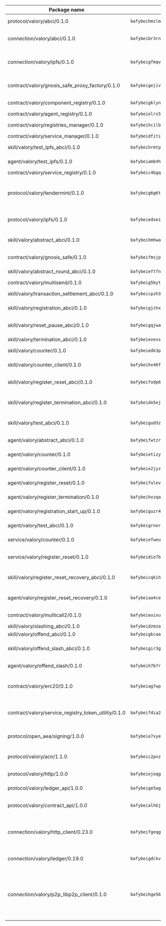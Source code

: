 | Package name                                                  | Package hash                                                  | Description                                                                                                                |
| ------------------------------------------------------------- | ------------------------------------------------------------- | -------------------------------------------------------------------------------------------------------------------------- |
| protocol/valory/abci/0.1.0                                    | `bafybeihmzlmmb4pdo3zkhg6ehuyaa4lhw7bfpclln2o2z7v3o6fcep26iu` | A protocol for ABCI requests and responses.                                                                                |
| connection/valory/abci/0.1.0                                  | `bafybeibr3rnghrw2mvtsdw5ox6yumbae3czale433adwreqwizkuwcn2he` | connection to wrap communication with an ABCI server.                                                                      |
| connection/valory/ipfs/0.1.0                                  | `bafybeigfmqvlzbp67fttccpl4hsu3zaztbxv6vd7ikzra2hfppfkalgpji` | A connection responsible for uploading and downloading files from IPFS.                                                    |
| contract/valory/gnosis_safe_proxy_factory/0.1.0               | `bafybeigejiv4fkksyjwmr6doo23kfpicfbktuwspbamasyvjusfdyjtrxy` | Gnosis Safe proxy factory (GnosisSafeProxyFactory) contract                                                                |
| contract/valory/component_registry/0.1.0                      | `bafybeigklynwl3mfav5yt5zdkrqe6rukv4ygdhpdusk66ojt4jj7tunxcy` | Component registry contract                                                                                                |
| contract/valory/agent_registry/0.1.0                          | `bafybeielrs5qih3r6qhnily6x4h4j4j6kux6eqr546homow4c5ljgfyljq` | Agent registry contract                                                                                                    |
| contract/valory/registries_manager/0.1.0                      | `bafybeihcilb27ekgoplmc43iog2zrus63fufql4rly2umbuj573nu3zpg4` | Registries Manager contract                                                                                                |
| contract/valory/service_manager/0.1.0                         | `bafybeidfititn2fkpgqp5xqx7xrra2b5nc5obtyp6dvvgdy6kdcskqk2dm` | Service Manager contract                                                                                                   |
| skill/valory/test_ipfs_abci/0.1.0                             | `bafybeihrmtpldc5hj5gm4jucpg4la63qha3dfjs2ybpazhrjiwwfxxybve` | IPFS e2e testing application.                                                                                              |
| agent/valory/test_ipfs/0.1.0                                  | `bafybeiamb4hqb2bjgbfoc4hlhumfnizu4bfyrm6n427ijjdbvmj3utl35u` | Agent for testing the ABCI connection.                                                                                     |
| contract/valory/service_registry/0.1.0                        | `bafybeic4bgql6x5jotp43ddazybmyb7macifjzudavqll3547ayhawttpi` | Service Registry contract                                                                                                  |
| protocol/valory/tendermint/0.1.0                              | `bafybeig6g6twajlwssfbfp5rlnu5mwzuu5kgak5cs4fich7rlkx6whesnu` | A protocol for communication between two AEAs to share tendermint configuration details.                                   |
| protocol/valory/ipfs/0.1.0                                    | `bafybeiedxeismnx3k5ty4mvvhlqideixlhqmi5mtcki4lxqfa7uqh7p33u` | A protocol specification for IPFS requests and responses.                                                                  |
| skill/valory/abstract_abci/0.1.0                              | `bafybeihmhwaj4wcojni4h4twd4n6wvfv4w3q5v76fwztg77x4muesuh22a` | The abci skill provides a template of an ABCI application.                                                                 |
| contract/valory/gnosis_safe/0.1.0                             | `bafybeifmsjpgbifvk7y462rhfczvjvpigkdniavghhg5utza3hbnffioq4` | Gnosis Safe (GnosisSafeL2) contract                                                                                        |
| skill/valory/abstract_round_abci/0.1.0                        | `bafybeieftfnau23h2usm3vjt3voh3sm43uosfyxiccbviya5i45bevxuhm` | abstract round-based ABCI application                                                                                      |
| contract/valory/multisend/0.1.0                               | `bafybeig5byt5urg2d2bsecufxe5ql7f4mezg3mekfleeh32nmuusx66p4y` | MultiSend contract                                                                                                         |
| skill/valory/transaction_settlement_abci/0.1.0                | `bafybeicpzh3smlggh3lpec45mktvyfb5gtgrmxyqwxchfpxcyikfyg2qri` | ABCI application for transaction settlement.                                                                               |
| skill/valory/registration_abci/0.1.0                          | `bafybeigjzhxbtwxiezuvkbiqxv3yq6pw5tqvvcr4knwueec2esiy4djnaq` | ABCI application for common apps.                                                                                          |
| skill/valory/reset_pause_abci/0.1.0                           | `bafybeigqjwa7emxtine37bnocnjdzu5qdcbnsgmpwmlloma3fxmajue57m` | ABCI application for resetting and pausing app executions.                                                                 |
| skill/valory/termination_abci/0.1.0                           | `bafybeievessjjexgsszsdtzyplozfvm6sv5ufg33fhvqyx3kvmjh5m27ey` | Termination skill.                                                                                                         |
| skill/valory/counter/0.1.0                                    | `bafybeiedk3pzir4sz7nx6wqwwwhugdl6vkbtnsbci4bwzwfoneff6siggy` | The ABCI Counter application example.                                                                                      |
| skill/valory/counter_client/0.1.0                             | `bafybeihx46fr7vgqjxmymfah3hfmynzpzwe5fthi7mbc2cnev2gqgtngzy` | A client for the ABCI counter application.                                                                                 |
| skill/valory/register_reset_abci/0.1.0                        | `bafybeifodp6nggfzfna4ph2wp7mnwegvrw6wrxvrhzd4qia7hcrv2frjry` | ABCI application for dummy skill that registers and resets                                                                 |
| skill/valory/register_termination_abci/0.1.0                  | `bafybeido5ejcmglspecuvrj3xcrrhnkygystr5c4bjszzj2pvmpeo4i3o4` | ABCI application for dummy skill that registers and resets                                                                 |
| skill/valory/test_abci/0.1.0                                  | `bafybeigud3z5g3i7r6izxmkfpou2ljffstpggi4hrj22h4xg7xsiygsjve` | ABCI application for testing the ABCI connection.                                                                          |
| agent/valory/abstract_abci/0.1.0                              | `bafybeifwtzrpr5jqlbuzkjizu2upwvjb4ebb4s4btiuwwzy4yprobiroxi` | The abstract ABCI AEA - for testing purposes only.                                                                         |
| agent/valory/counter/0.1.0                                    | `bafybeietizys25bidm4dgruaimyqujawqtg3hou56bpu3tiorhnuflgwb4` | The ABCI Counter example as an AEA                                                                                         |
| agent/valory/counter_client/0.1.0                             | `bafybeie2jyzccqmfzuugjbovwsm44guxxmptppf7evjqijenosnyyu5efa` | The ABCI Counter example as an AEA                                                                                         |
| agent/valory/register_reset/0.1.0                             | `bafybeifulev77sdpy74a4mrgodkytm4yvtkypquh3ifzgxr63kw2k7nuuu` | Register reset to replicate Tendermint issue.                                                                              |
| agent/valory/register_termination/0.1.0                       | `bafybeihvzqa4hh2qqovgnfdsp7sxgkh25jq73n2gm7augnieooybbjprpu` | Register terminate to test the termination feature.                                                                        |
| agent/valory/registration_start_up/0.1.0                      | `bafybeiguzr4obehnlygyxunlq6apbm5ym5fmd6d55r2ilo7l754gi55jvq` | Registration start-up ABCI example.                                                                                        |
| agent/valory/test_abci/0.1.0                                  | `bafybeigrnoreavqits5g5jlfyxjlba6tsoaa6zqoqbbkhgelj6dwlyp3fu` | Agent for testing the ABCI connection.                                                                                     |
| service/valory/counter/0.1.0                                  | `bafybeiefweu2lue745xau4imn44vha44wblpipzidysu2jn2fm46qewnxa` | A set of agents incrementing a counter                                                                                     |
| service/valory/register_reset/0.1.0                           | `bafybeidie7brnrczwrcvqqli552fdrzt5h6guzs7jdjfb6uih2cn4nqxeq` | Test and debug tendermint reset mechanism.                                                                                 |
| skill/valory/register_reset_recovery_abci/0.1.0               | `bafybeicqkihds6yldv5voaoxafmznefdmazkpqzhxmlhf4sw7vniwqn7tq` | ABCI application for dummy skill that registers and resets                                                                 |
| agent/valory/register_reset_recovery/0.1.0                    | `bafybeiaa4ce4lau2l42icvqpo2r444kfi57grpfvb5llb6wv3vvf636zj4` | Agent to showcase hard reset as a recovery mechanism.                                                                      |
| contract/valory/multicall2/0.1.0                              | `bafybeieuixuvy4tyrq6q5ekltjaj4bdoj7ypokt7l3z22xs5naxunqifni` | The MakerDAO multicall2 contract.                                                                                          |
| skill/valory/slashing_abci/0.1.0                              | `bafybeidzmzaqfnekqmkbls3t2per5ftfjixj6q4lsstpzqygursrseoyva` | Slashing skill.                                                                                                            |
| skill/valory/offend_abci/0.1.0                                | `bafybeigkcaaypr2uvvahth7s5guegbs6k3rptcdnnlj6eot74vmepwoxre` | Offend ABCI application.                                                                                                   |
| skill/valory/offend_slash_abci/0.1.0                          | `bafybeigir3gw7bwfh5sxa4lsuk6u3xvpxk54q3ouuhzpn2uuhsqz5afcs4` | ABCI application used in order to test the slashing abci                                                                   |
| agent/valory/offend_slash/0.1.0                               | `bafybeih7b7rgntfm2pee5hdd2ullnqpdg6ds7nulfp6wp45swsnxyauldi` | Offend and slash to test the slashing feature.                                                                             |
| contract/valory/erc20/0.1.0                                   | `bafybeiag7wpfri44bwrx26374mnxyglmwxod6gu37foqkvloqr7oeldlgu` | The scaffold contract scaffolds a contract to be implemented by the developer.                                             |
| contract/valory/service_registry_token_utility/0.1.0          | `bafybeifdia2y5546tvk6xzxeaqzf2n5n7dutj2hdzbgenxohaqhjtnjqm4` | The scaffold contract scaffolds a contract to be implemented by the developer.                                             |
| protocol/open_aea/signing/1.0.0                               | `bafybeie7xyems76v5b4wc2lmaidcujizpxfzjnnwdeokmhje53g7ym25ii` | A protocol for communication between skills and decision maker.                                                            |
| protocol/valory/acn/1.1.0                                     | `bafybeic2pxzfc3voxl2ejhcqyf2ehm4wm5gxvgx7bliloiqi2uppmq6weu` | The protocol used for envelope delivery on the ACN.                                                                        |
| protocol/valory/http/1.0.0                                    | `bafybeiejoqgv7finfxo3rcvvovrlj5ccrbgxodjq43uo26ylpowsa3llfe` | A protocol for HTTP requests and responses.                                                                                |
| protocol/valory/ledger_api/1.0.0                              | `bafybeige5agrztgzfevyglf7mb4o7pzfttmq4f6zi765y4g2zvftbyowru` | A protocol for ledger APIs requests and responses.                                                                         |
| protocol/valory/contract_api/1.0.0                            | `bafybeialhbjvwiwcnqq3ysxcyemobcbie7xza66gaofcvla5njezkvhcka` | A protocol for contract APIs requests and responses.                                                                       |
| connection/valory/http_client/0.23.0                          | `bafybeifgeqgryx6b3s6eseyzyezygmeitcpt3tkor2eiycozoi6clgdrny` | The HTTP_client connection that wraps a web-based client connecting to a RESTful API specification.                        |
| connection/valory/ledger/0.19.0                               | `bafybeigdckv3e6bz6kfloz4ucqrsufft6k4jp6bwkbbcvh4fxvgbmzq3dm` | A connection to interact with any ledger API and contract API.                                                             |
| connection/valory/p2p_libp2p_client/0.1.0                     | `bafybeihge56dn3xep2dzomu7rtvbgo4uc2qqh7ljl3fubqdi2lq44gs5lq` | The libp2p client connection implements a tcp connection to a running libp2p node as a traffic delegate to send/receive envelopes to/from agents in the DHT. |
